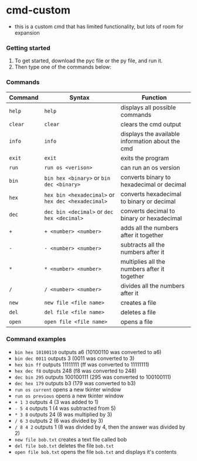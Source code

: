 # cmd-custom
- this is a custom cmd that has limited functionality, but lots of room for expansion

### Getting started
1. To get started, download the pyc file or the py file, and run it.
2. Then type one of the commands below:
   
### Commands
  
Command|Syntax|Function
-------|------|--------
`help`|`help`|displays all possible commands
`clear`|`clear`|clears the cmd output
`info`|`info`|displays the available information about the cmd
`exit`|`exit`|exits the program
`run`|`run os <verison>`|can run an os version
`bin`|`bin hex <binary>`  or  `bin dec <binary>`|converts binary to hexadecimal or decimal
`hex`|`hex bin <hexadecimal>` or `hex dec <hexadecimal>`|converts hexadecimal to binary or decimal
`dec`|`dec bin <decimal>`  or  `dec hex <decimal>`|converts decimal to binary or hexadecimal
`+`|`+ <number> <number>`|adds all the numbers after it together
`-`|`- <number> <number>`|subtracts all the numbers after it
`*`|`* <number> <number>`|multiplies all the numbers after it together
`/`|`/ <number> <number>`|divides all the numbers after it
`new`|`new file <file name>`|creates a file
`del`|`del file <file name>`|deletes a file
`open`|`open file <file name>`|opens a file

### Command examples
- `bin hex 10100110` outputs a6 (10100110 was converted to a6)
- `bin dec 0011` outputs 3 (0011 was converted to 3)
- `hex bin ff` outputs 11111111 (ff was converted to 11111111)
- `hex dec f8` outputs 248 (f8 was converted to 248)
- `dec bin 295` outputs 100100111 (295 was converted to 100100111)
- `dec hex 179` outputs b3 (179 was converted to b3)
- `run os current` opens a new tkinter window
- `run os previous` opens a new tkinter window
- `+ 1 3` outputs 4 (3 was added to 1)
- `- 5 4` outputs 1 (4 was subtracted from 5)
- `* 3 8` outputs 24 (8 was multiplied by 3)
- `/ 6 3` outputs 2 (6 was divided by 3)
- `/ 8 4 2` outputs 1 (8 was divided by 4, then the answer was divided by 2)
- `new file bob.txt` creates a text file called bob
- `del file bob.txt` deletes the file `bob.txt`
- `open file bob.txt` opens the file `bob.txt` and displays it's contents
